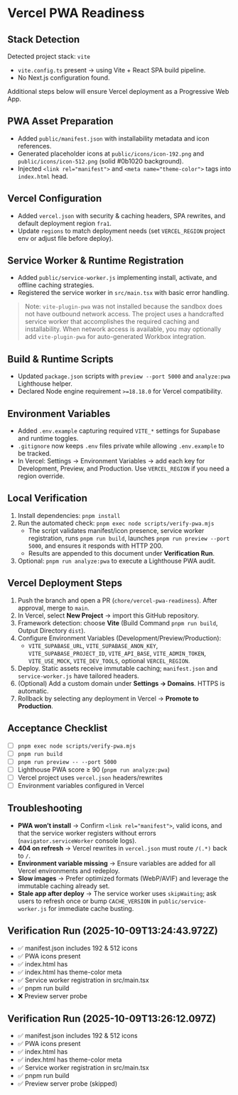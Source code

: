 # Vercel PWA Readiness

## Stack Detection

Detected project stack: `vite`

- `vite.config.ts` present → using Vite + React SPA build pipeline.
- No Next.js configuration found.

Additional steps below will ensure Vercel deployment as a Progressive Web App.

## PWA Asset Preparation

- Added `public/manifest.json` with installability metadata and icon references.
- Generated placeholder icons at `public/icons/icon-192.png` and `public/icons/icon-512.png` (solid #0b1020 background).
- Injected `<link rel="manifest">` and `<meta name="theme-color">` tags into `index.html` head.

## Vercel Configuration

- Added `vercel.json` with security & caching headers, SPA rewrites, and default deployment region `fra1`.
- Update `regions` to match deployment needs (set `VERCEL_REGION` project env or adjust file before deploy).

## Service Worker & Runtime Registration

- Added `public/service-worker.js` implementing install, activate, and offline caching strategies.
- Registered the service worker in `src/main.tsx` with basic error handling.

> Note: `vite-plugin-pwa` was not installed because the sandbox does not have outbound network access. The project uses a handcrafted service worker that accomplishes the required caching and installability. When network access is available, you may optionally add `vite-plugin-pwa` for auto-generated Workbox integration.

## Build & Runtime Scripts

- Updated `package.json` scripts with `preview --port 5000` and `analyze:pwa` Lighthouse helper.
- Declared Node engine requirement `>=18.18.0` for Vercel compatibility.

## Environment Variables

- Added `.env.example` capturing required `VITE_*` settings for Supabase and runtime toggles.
- `.gitignore` now keeps `.env` files private while allowing `.env.example` to be tracked.
- In Vercel: Settings → Environment Variables → add each key for Development, Preview, and Production. Use `VERCEL_REGION` if you need a region override.

## Local Verification

1. Install dependencies: `pnpm install`
2. Run the automated check: `pnpm exec node scripts/verify-pwa.mjs`
   - The script validates manifest/icon presence, service worker registration, runs `pnpm run build`, launches `pnpm run preview --port 5000`, and ensures it responds with HTTP 200.
   - Results are appended to this document under **Verification Run**.
3. Optional: `pnpm run analyze:pwa` to execute a Lighthouse PWA audit.

## Vercel Deployment Steps

1. Push the branch and open a PR (`chore/vercel-pwa-readiness`). After approval, merge to `main`.
2. In Vercel, select **New Project** → import this GitHub repository.
3. Framework detection: choose **Vite** (Build Command `pnpm run build`, Output Directory `dist`).
4. Configure Environment Variables (Development/Preview/Production):
   - `VITE_SUPABASE_URL`, `VITE_SUPABASE_ANON_KEY`, `VITE_SUPABASE_PROJECT_ID`, `VITE_API_BASE`, `VITE_ADMIN_TOKEN`, `VITE_USE_MOCK`, `VITE_DEV_TOOLS`, optional `VERCEL_REGION`.
5. Deploy. Static assets receive immutable caching; `manifest.json` and `service-worker.js` have tailored headers.
6. (Optional) Add a custom domain under **Settings → Domains**. HTTPS is automatic.
7. Rollback by selecting any deployment in Vercel → **Promote to Production**.

## Acceptance Checklist

- [ ] `pnpm exec node scripts/verify-pwa.mjs`
- [ ] `pnpm run build`
- [ ] `pnpm run preview -- --port 5000`
- [ ] Lighthouse PWA score ≥ 90 (`pnpm run analyze:pwa`)
- [ ] Vercel project uses `vercel.json` headers/rewrites
- [ ] Environment variables configured in Vercel

## Troubleshooting

- **PWA won’t install** → Confirm `<link rel="manifest">`, valid icons, and that the service worker registers without errors (`navigator.serviceWorker` console logs).
- **404 on refresh** → Vercel rewrites in `vercel.json` must route `/(.*)` back to `/`.
- **Environment variable missing** → Ensure variables are added for all Vercel environments and redeploy.
- **Slow images** → Prefer optimized formats (WebP/AVIF) and leverage the immutable caching already set.
- **Stale app after deploy** → The service worker uses `skipWaiting`; ask users to refresh once or bump `CACHE_VERSION` in `public/service-worker.js` for immediate cache busting.


## Verification Run (2025-10-09T13:24:43.972Z)

- ✅ manifest.json includes 192 & 512 icons
- ✅ PWA icons present
- ✅ index.html has <link rel="manifest">
- ✅ index.html has theme-color meta
- ✅ Service worker registration in src/main.tsx
- ✅ pnpm run build
- ❌ Preview server probe


## Verification Run (2025-10-09T13:26:12.097Z)

- ✅ manifest.json includes 192 & 512 icons
- ✅ PWA icons present
- ✅ index.html has <link rel="manifest">
- ✅ index.html has theme-color meta
- ✅ Service worker registration in src/main.tsx
- ✅ pnpm run build
- ✅ Preview server probe (skipped)

